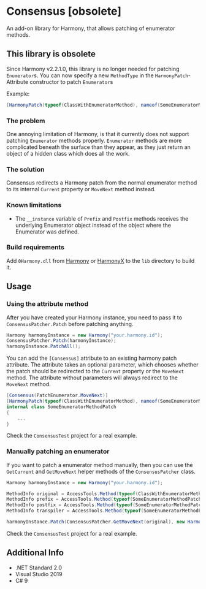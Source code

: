 # Consensus [obsolete]

An add-on library for Harmony, that allows patching of enumerator methods.

## This library is obsolete

Since Harmony v2.2.1.0, this library is no longer needed for patching `Enumerator`s.
You can now specify a new `MethodType` in the `HarmonyPatch`-Attribute constructor to patch `Enumerator`s

Example:
```cs
[HarmonyPatch(typeof(ClassWithEnumeratorMethod), nameof(SomeEnumeratorMethod), MethodType.Enumerator)]
```

### The problem

One annoying limitation of Harmony, is that it currently does not support patching `Enumerator` methods properly.
`Enumerator` methods are more complicated beneath the surface than they appear, as they just return an object of a hidden class which does all the work.


### The solution

Consensus redirects a Harmony patch from the normal enumerator method to its internal `Current` property or `MoveNext` method instead.

### Known limitations

* The `__instance` variable of `Prefix` and `Postfix` methods receives the underlying Enumerator object instead of the object where the Enumerator was defined.

### Build requirements

Add `0Harmony.dll` from [Harmony](https://github.com/pardeike/Harmony) or [HarmonyX](https://github.com/BepInEx/HarmonyX) to the `lib` directory to build it.

## Usage

### Using the attribute method

After you have created your Harmony instance, you need to pass it to `ConsensusPatcher.Patch` before patching anything.

```cs
Harmony harmonyInstance = new Harmony("your.harmony.id");
ConsensusPatcher.Patch(harmonyInstance);
harmonyInstance.PatchAll();
```

You can add the `[Consensus]` attribute to an existing harmony patch attribute.
The attribute takes an optional parameter, which chooses whether the patch should be redirected to the `Current` property or the `MoveNext` method.
The attribute without parameters will always redirect to the `MoveNext` method.

```cs
[Consensus(PatchEnumerator.MoveNext)]
[HarmonyPatch(typeof(ClassWithEnumeratorMethod), nameof(SomeEnumeratorMethod))]
internal class SomeEnumeratorMethodPatch
{
	...
}
```

Check the `ConsensusTest` project for a real example.

### Manually patching an enumerator

If you want to patch a enumerator method manually, then you can use the `GetCurrent` and `GetMoveNext` helper methods of the `ConsensusPatcher` class.

```cs
Harmony harmonyInstance = new Harmony("your.harmony.id");

MethodInfo original = AccessTools.Method(typeof(ClassWithEnumeratorMethod), nameof(SomeEnumeratorMethod));
MethodInfo prefix = AccessTools.Method(typeof(SomeEnumeratorMethodPatch), nameof(SomeEnumeratorMethodPrefix));
MethodInfo postfix = AccessTools.Method(typeof(SomeEnumeratorMethodPatch), nameof(SomeEnumeratorMethodPostfix));
MethodInfo transpiler = AccessTools.Method(typeof(SomeEnumeratorMethodPatch), nameof(SomeEnumeratorMethodTranspiler));

harmonyInstance.Patch(ConsensusPatcher.GetMoveNext(original), new HarmonyMethod(prefix), new HarmonyMethod(postfix), new HarmonyMethod(transpiler));
```

Check the `ConsensusTest` project for a real example.

## Additional Info

* .NET Standard 2.0
* Visual Studio 2019
* C# 9
